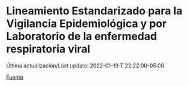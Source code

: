 # Lineamiento Estandarizado para la Vigilancia Epidemiológica y por Laboratorio de la enfermedad respiratoria viral

 Última actualización/Last update: 2022-01-19 T 22:22:00-05:00

 [Fuente]( https://www.gob.mx/salud/documentos/lineamiento-estandarizado-para-la-vigilancia-epidemiologica-y-por-laboratorio-de-la-enfermedad-respiratoria-viral)
